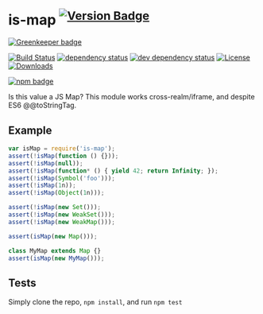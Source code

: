 # is-map <sup>[![Version Badge][2]][1]</sup>

[![Greenkeeper badge](https://badges.greenkeeper.io/inspect-js/is-map.svg)](https://greenkeeper.io/)

[![Build Status][3]][4]
[![dependency status][5]][6]
[![dev dependency status][7]][8]
[![License][license-image]][license-url]
[![Downloads][downloads-image]][downloads-url]

[![npm badge][11]][1]

Is this value a JS Map? This module works cross-realm/iframe, and despite ES6 @@toStringTag.

## Example

```js
var isMap = require('is-map');
assert(!isMap(function () {}));
assert(!isMap(null));
assert(!isMap(function* () { yield 42; return Infinity; });
assert(!isMap(Symbol('foo')));
assert(!isMap(1n));
assert(!isMap(Object(1n)));

assert(!isMap(new Set()));
assert(!isMap(new WeakSet()));
assert(!isMap(new WeakMap()));

assert(isMap(new Map()));

class MyMap extends Map {}
assert(isMap(new MyMap()));
```

## Tests
Simply clone the repo, `npm install`, and run `npm test`

[1]: https://npmjs.org/package/is-map
[2]: http://versionbadg.es/inspect-js/is-map.svg
[3]: https://travis-ci.org/inspect-js/is-map.svg
[4]: https://travis-ci.org/inspect-js/is-map
[5]: https://david-dm.org/inspect-js/is-map.svg
[6]: https://david-dm.org/inspect-js/is-map
[7]: https://david-dm.org/inspect-js/is-map/dev-status.svg
[8]: https://david-dm.org/inspect-js/is-map#info=devDependencies
[11]: https://nodei.co/npm/is-map.png?downloads=true&stars=true
[license-image]: http://img.shields.io/npm/l/is-map.svg
[license-url]: LICENSE
[downloads-image]: http://img.shields.io/npm/dm/is-map.svg
[downloads-url]: http://npm-stat.com/charts.html?package=is-map
